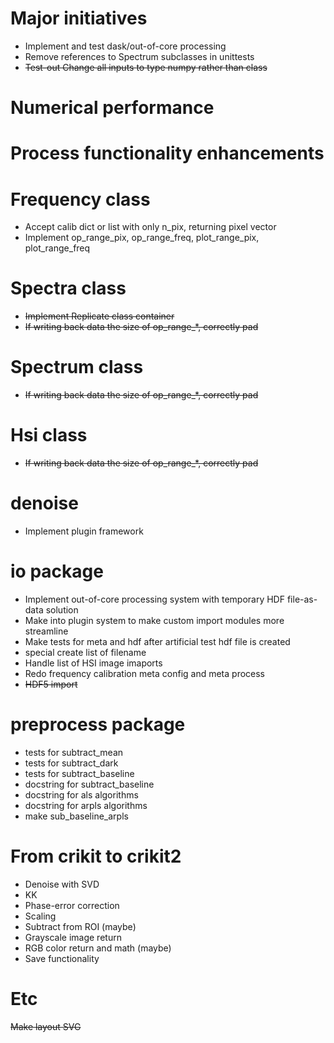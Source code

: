 # Major initiatives
* Implement and test dask/out-of-core processing
* Remove references to Spectrum subclasses in unittests
* ~~Test-out Change all inputs to type numpy rather than class~~

# Numerical performance

# Process functionality enhancements

# Frequency class
* Accept calib dict or list with only n_pix, returning pixel vector
* Implement op_range_pix, op_range_freq, plot_range_pix, plot_range_freq

# Spectra class
* ~~Implement Replicate class container~~
* ~~If writing back data the size of op_range_\*, correctly pad~~

# Spectrum class
* ~~If writing back data the size of op_range_\*, correctly pad~~

# Hsi class
* ~~If writing back data the size of op_range_\*, correctly pad~~

# denoise
* Implement plugin framework

# io package
* Implement out-of-core processing system with temporary HDF file-as-data solution
* Make into plugin system to make custom import modules more streamline
* Make tests for meta and hdf after artificial test hdf file is created
* special create list of filename
* Handle list of HSI image imaports
* Redo frequency calibration meta config and meta process
* ~~HDF5 import~~

# preprocess package
* tests for subtract_mean
* tests for subtract_dark
* tests for subtract_baseline
* docstring for subtract_baseline
* docstring for als algorithms
* docstring for arpls algorithms
* make sub_baseline_arpls

# From crikit to crikit2
* Denoise with SVD
* KK
* Phase-error correction
* Scaling
* Subtract from ROI (maybe)
* Grayscale image return
* RGB color return and math (maybe)
* Save functionality

# Etc
~~Make layout SVG~~